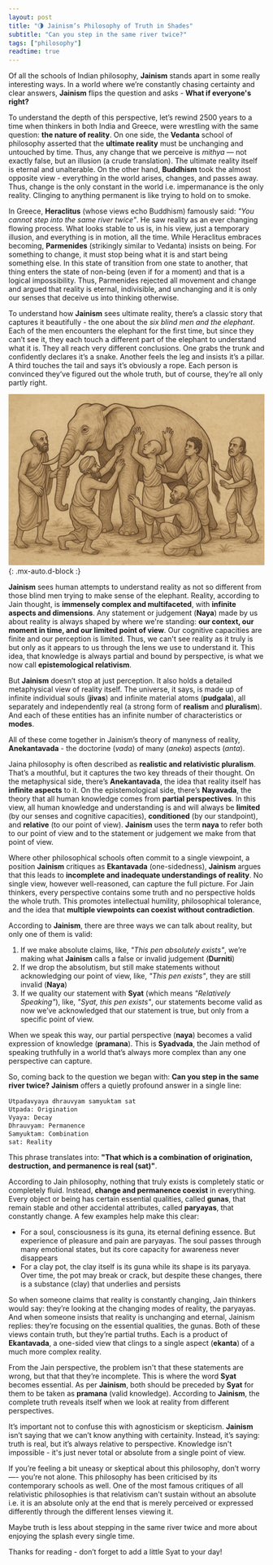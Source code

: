 ```yaml
---
layout: post
title: "🌗 Jainism’s Philosophy of Truth in Shades"
subtitle: "Can you step in the same river twice?"
tags: ["philosophy"]
readtime: true
---
```


Of all the schools of Indian philosophy, **Jainism** stands apart in some really interesting ways. In a world where we’re constantly chasing certainty and clear answers, **Jainism** flips the question and asks - **What if everyone's right?**

To understand the depth of this perspective, let’s rewind 2500 years to a time when thinkers in both India and Greece, were wrestling with the same question: **the nature of reality**. On one side, the **Vedanta** school of philosophy asserted that the **ultimate reality** must be unchanging and untouched by time. Thus, any change that we perceive is *mithya* — not exactly false, but an illusion (a crude translation). The ultimate reality itself is eternal and unalterable. On the other hand, **Buddhism** took the almost opposite view - everything in the world arises, changes, and passes away. Thus, change is the only constant in the world i.e. impermanance is the only reality. Clinging to anything permanent is like trying to hold on to smoke.

In Greece, **Heraclitus** (whose views echo Buddhism) famously said: *"You cannot step into the same river twice"*. He saw reality as an ever changing flowing process. What looks stable to us is, in his view, just a temporary illusion, and everything is in motion, all the time. While Heraclitus embraces becoming, **Parmenides** (strikingly similar to Vedanta) insists on being. For something to change, it must stop being what it is and start being something else. In this state of transition from one state to another, that thing enters the state of non-being (even if for a moment) and that is a logical impossibility. Thus, Parmenides rejected all movement and change and argued that reality is eternal, indivisible, and unchanging and it is only our senses that deceive us into thinking otherwise.

To understand how **Jainism** sees ultimate reality, there’s a classic story that captures it beautifully - the one about the *six blind men and the elephant*. Each of the men encounters the elephant for the first time, but since they can’t see it, they each touch a different part of the elephant to understand what it is. They all reach very different conclusions. One grabs the trunk and confidently declares it’s a snake. Another feels the leg and insists it’s a pillar. A third touches the tail and says it’s obviously a rope. Each person is convinced they’ve figured out the whole truth, but of course, they’re all only partly right.

![Jainism Metaphysics](/assets/img/philosophy/jain_elephant.png){: .mx-auto.d-block :}

**Jainism** sees human attempts to understand reality as not so different from those blind men trying to make sense of the elephant. Reality, according to Jain thought, is **immensely complex and multifaceted**, with **infinite aspects and dimensions**. Any statement or judgement (**Naya**) made by us about reality is always shaped by where we're standing: **our context, our moment in time, and our limited point of view**. Our cognitive capacities are finite and our perception is limited. Thus, we can't see reality as it truly is but only as it appears to us through the lens we use to understand it. This idea, that knowledge is always partial and bound by perspective, is what we now call **epistemological relativism**.

But **Jainism** doesn’t stop at just perception. It also holds a detailed metaphysical view of reality itself. The universe, it says, is made up of infinite individual souls (**jivas**) and infinite material atoms (**pudgala**), all separately and independently real (a strong form of **realism** and **pluralism**). And each of these entities has an infinite number of characteristics or **modes**.

All of these come together in Jainism’s theory of manyness of reality, **Anekantavada** -  the doctorine (*vada*) of many (*aneka*) aspects (*anta*).

Jaina philosophy is often described as **realistic and relativistic pluralism**. That’s a mouthful, but it captures the two key threads of their thought. On the metaphysical side, there’s **Anekantavada**, the idea that reality itself has **infinite aspects** to it. On the epistemological side, there’s **Nayavada**, the theory that all human knowledge comes from **partial perspectives**. In this view, all human knowledge and understanding is and will always be **limited** (by our senses and cognitive capacities), **conditioned** (by our standpoint), and **relative** (to our point of view). **Jainism** uses the term **naya** to refer both to our point of view and to the statement or judgement we make from that point of view.

Where other philosophical schools often commit to a single viewpoint, a position **Jainism** critiques as **Ekantavada** (one-sidedness), **Jainism** argues that this leads to **incomplete and inadequate understandings of reality**. No single view, however well-reasoned, can capture the full picture. For Jain thinkers, every perspective contains some truth and no perspective holds the whole truth. This promotes intellectual humility, philosophical tolerance, and the idea that **multiple viewpoints can coexist without contradiction**.

According to **Jainism**, there are three ways we can talk about reality, but only one of them is valid:
1. If we make absolute claims, like, *"This pen absolutely exists"*, we’re making what **Jainism** calls a false or invalid judgement (**Durniti**)
2. If we drop the absolutism, but still make statements without acknowledging our point of view, like, *"This pen exists"*, they are still invalid (**Naya**)
3. If we quality our statement with **Syat** (which means *"Relatively Speaking"*), like, *"Syat, this pen exists"*, our statements become valid as now we’ve acknowledged that our statement is true, but only from a specific point of view.

When we speak this way, our partial perspective (**naya**) becomes a valid expression of knowledge (**pramana**). This is **Syadvada**, the Jain method of speaking truthfully in a world that’s always more complex than any one perspective can capture.

So, coming back to the question we began with: **Can you step in the same river twice?** 
**Jainism** offers a quietly profound answer in a single line:
~~~
Utpadavyaya dhrauvyam samyuktam sat
Utpada: Origination
Vyaya: Decay
Dhrauvyam: Permanence
Samyuktam: Combination
sat: Reality
~~~
This phrase translates into: 
**"That which is a combination of origination, destruction, and permanence is real (sat)"**. 

According to Jain philosophy, nothing that truly exists is completely static or completely fluid. Instead, **change and permanence coexist** in everything. Every object or being has certain essential qualities, called **gunas**, that remain stable and other accidental attributes, called **paryayas**, that constantly change. A few examples help make this clear:
- For a soul, consciousness is its guna, its eternal defining essence. But experience of pleasure and pain are paryayas. The soul passes through many emotional states, but its core capacity for awareness never disappears
- For a clay pot, the clay itself is its guna while its shape is its paryaya. Over time, the pot may break or crack, but despite these changes, there is a substance (clay) that underlies and persists

So when someone claims that reality is constantly changing, Jain thinkers would say: they’re looking at the changing modes of reality, the paryayas. And when someone insists that reality is unchanging and eternal, Jainism replies: they’re focusing on the essential qualities, the gunas. Both of these views contain truth, but they’re partial truths. Each is a product of **Ekantavada**, a one-sided view that clings to a single aspect (**ekanta**) of a much more complex reality. 

From the Jain perspective, the problem isn't that these statements are wrong, but that that they’re incomplete. This is where the word **Syat** becomes essential. As per **Jainism**, both should be preceded by **Syat** for them to be taken as **pramana** (valid knowledge). According to **Jainism**, the complete truth reveals itself when we look at reality from different perspectives.

It’s important not to confuse this with agnosticism or skepticism. **Jainism** isn’t saying that we can’t know anything with certainity. Instead, it’s saying: truth is real, but it’s always relative to perspective. Knowledge isn't impossible - it's just never total or absolute from a single point of view.

If you’re feeling a bit uneasy or skeptical about this philosophy, don’t worry —- you’re not alone. This philosophy has been criticised by its contemporary schools as well. One of the most famous critiques of all relativistic philosophies is that relativism can't sustain without an absolute i.e. it is an absolute only at the end that is merely perceived or expressed differently through the different lenses viewing it. 

Maybe truth is less about stepping in the same river twice and more about enjoying the splash every single time.

Thanks for reading - don’t forget to add a little Syat to your day!
